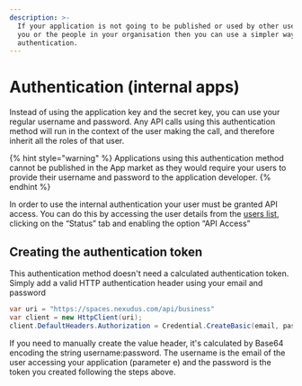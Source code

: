 ```yaml
---
description: >-
  If your application is not going to be published or used by other users than
  you or the people in your organisation then you can use a simpler way of
  authentication.
---
```


# Authentication \(internal apps\)

Instead of using the application key and the secret key, you can use your regular username and password. Any API calls using this authentication method will run in the context of the user making the call, and therefore inherit all the roles of that user.

{% hint style="warning" %}
Applications using this authentication method cannot be published in the App market as they would require your users to provide their username and password to the application developer.
{% endhint %}

In order to use the internal authentication your user must be granted API access. You can do this by accessing the user details from the [users list](https://spaces.nexudus.com/sys/users), clicking on the “Status” tab and enabling the option “API Access”

## Creating the authentication token

This authentication method doesn't need a calculated authentication token. Simply add a valid HTTP authentication header using your email and password

```csharp
var uri = "https://spaces.nexudus.com/api/business"
var client = new HttpClient(uri);
client.DefaultHeaders.Authorization = Credential.CreateBasic(email, password);
```

If you need to manually create the value header, it's calculated by Base64 encoding the string username:password. The username is the email of the user accessing your application \(parameter e\) and the password is the token you created following the steps above.

